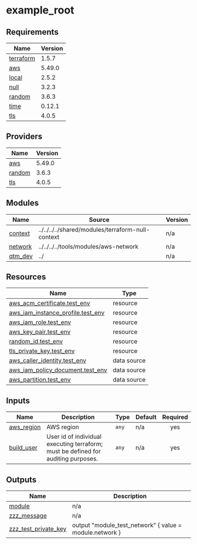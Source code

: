 # example_root

<!-- BEGINNING OF PRE-COMMIT-TERRAFORM DOCS HOOK -->
## Requirements

| Name | Version |
|------|---------|
| <a name="requirement_terraform"></a> [terraform](#requirement\_terraform) | 1.5.7 |
| <a name="requirement_aws"></a> [aws](#requirement\_aws) | 5.49.0 |
| <a name="requirement_local"></a> [local](#requirement\_local) | 2.5.2 |
| <a name="requirement_null"></a> [null](#requirement\_null) | 3.2.3 |
| <a name="requirement_random"></a> [random](#requirement\_random) | 3.6.3 |
| <a name="requirement_time"></a> [time](#requirement\_time) | 0.12.1 |
| <a name="requirement_tls"></a> [tls](#requirement\_tls) | 4.0.5 |

## Providers

| Name | Version |
|------|---------|
| <a name="provider_aws"></a> [aws](#provider\_aws) | 5.49.0 |
| <a name="provider_random"></a> [random](#provider\_random) | 3.6.3 |
| <a name="provider_tls"></a> [tls](#provider\_tls) | 4.0.5 |

## Modules

| Name | Source | Version |
|------|--------|---------|
| <a name="module_context"></a> [context](#module\_context) | ../../../../shared/modules/terraform-null-context | n/a |
| <a name="module_network"></a> [network](#module\_network) | ../../../../tools/modules/aws-network | n/a |
| <a name="module_qtm_dev"></a> [qtm\_dev](#module\_qtm\_dev) | ../ | n/a |

## Resources

| Name | Type |
|------|------|
| [aws_acm_certificate.test_env](https://registry.terraform.io/providers/hashicorp/aws/5.49.0/docs/resources/acm_certificate) | resource |
| [aws_iam_instance_profile.test_env](https://registry.terraform.io/providers/hashicorp/aws/5.49.0/docs/resources/iam_instance_profile) | resource |
| [aws_iam_role.test_env](https://registry.terraform.io/providers/hashicorp/aws/5.49.0/docs/resources/iam_role) | resource |
| [aws_key_pair.test_env](https://registry.terraform.io/providers/hashicorp/aws/5.49.0/docs/resources/key_pair) | resource |
| [random_id.test_env](https://registry.terraform.io/providers/hashicorp/random/3.6.3/docs/resources/id) | resource |
| [tls_private_key.test_env](https://registry.terraform.io/providers/hashicorp/tls/4.0.5/docs/resources/private_key) | resource |
| [aws_caller_identity.test_env](https://registry.terraform.io/providers/hashicorp/aws/5.49.0/docs/data-sources/caller_identity) | data source |
| [aws_iam_policy_document.test_env](https://registry.terraform.io/providers/hashicorp/aws/5.49.0/docs/data-sources/iam_policy_document) | data source |
| [aws_partition.test_env](https://registry.terraform.io/providers/hashicorp/aws/5.49.0/docs/data-sources/partition) | data source |

## Inputs

| Name | Description | Type | Default | Required |
|------|-------------|------|---------|:--------:|
| <a name="input_aws_region"></a> [aws\_region](#input\_aws\_region) | AWS region | `any` | n/a | yes |
| <a name="input_build_user"></a> [build\_user](#input\_build\_user) | User id of individual executing terraform; must be defined for auditing purposes. | `any` | n/a | yes |

## Outputs

| Name | Description |
|------|-------------|
| <a name="output_module"></a> [module](#output\_module) | n/a |
| <a name="output_zzz_message"></a> [zzz\_message](#output\_zzz\_message) | n/a |
| <a name="output_zzz_test_private_key"></a> [zzz\_test\_private\_key](#output\_zzz\_test\_private\_key) | output "module\_test\_network" { value = module.network } |
<!-- END OF PRE-COMMIT-TERRAFORM DOCS HOOK -->
